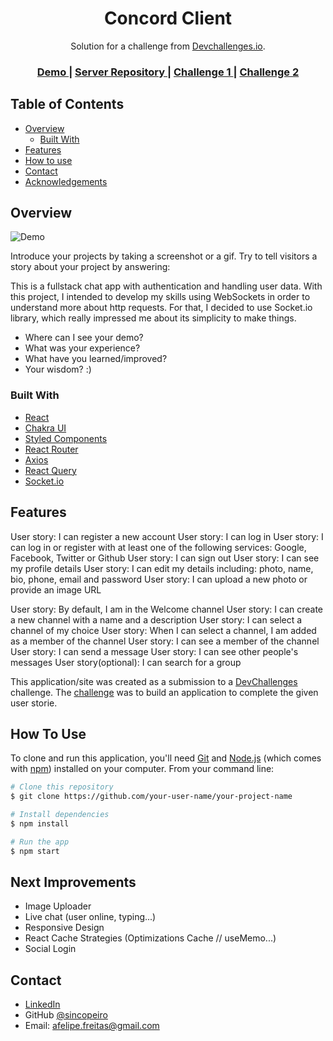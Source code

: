 <!-- Please update value in the {}  -->

<h1 align="center">Concord Client</h1>

<div align="center">
   Solution for a challenge from  <a href="http://devchallenges.io" target="_blank">Devchallenges.io</a>.
</div>

<div align="center">
  <h3>
    <a href="https://concord-sincopeiro.netlify.app/">
      Demo
    </a>
    <span> | </span>
    <a href="https://github.com/sincopeiro/concord-backend">
      Server Repository
    </a>
    <span> | </span>
    <a href="https://devchallenges.io/challenges/N1fvBjQfhlkctmwj1tnw">
      Challenge 1
    </a>
   <span> | </span>
    <a href="https://devchallenges.io/challenges/UgCqszKR7Q7oqb4kRfI0">
      Challenge 2
    </a>
  </h3>
</div>

<!-- TABLE OF CONTENTS -->

## Table of Contents

- [Overview](#overview)
   - [Built With](#built-with)
- [Features](#features)
- [How to use](#how-to-use)
- [Contact](#contact)
- [Acknowledgements](#acknowledgements)

<!-- OVERVIEW -->

## Overview

![Demo](https://s10.gifyu.com/images/Peek-2022-01-05-19-38.gif)

Introduce your projects by taking a screenshot or a gif. Try to tell visitors a story about your project by answering:

This is a fullstack chat app with authentication and handling user data. With this project, I intended to develop my skills using WebSockets in order to understand more about http requests. For that, I decided to use Socket.io library, which really impressed me about its simplicity to make things.

- Where can I see your demo?
- What was your experience?
- What have you learned/improved?
- Your wisdom? :)

### Built With

- [React](https://reactjs.org/)
- [Chakra UI](https://chakra-ui.com/)
- [Styled Components](https://styled-components.com/)
- [React Router](https://reactrouter.com/)
- [Axios](https://axios-http.com/)
- [React Query](https://react-query.tanstack.com/)
- [Socket.io](https://socket.io/)


## Features

<!-- List the features of your application or follow the template. Don't share the figma file here :) -->

User story: I can register a new account
User story: I can log in
User story: I can log in or register with at least one of the following services: Google, Facebook, Twitter or Github
User story: I can sign out
User story: I can see my profile details
User story: I can edit my details including: photo, name, bio, phone, email and password
User story: I can upload a new photo or provide an image URL

User story: By default, I am in the Welcome channel
User story: I can create a new channel with a name and a description
User story: I can select a channel of my choice
User story: When I can select a channel, I am added as a member of the channel
User story: I can see a member of the channel
User story: I can send a message
User story: I can see other people's messages
User story(optional): I can search for a group

This application/site was created as a submission to a [DevChallenges](https://devchallenges.io/challenges) challenge. The [challenge](https://devchallenges.io/challenges/N1fvBjQfhlkctmwj1tnw) was to build an application to complete the given user storie.

## How To Use

To clone and run this application, you'll need [Git](https://git-scm.com) and [Node.js](https://nodejs.org/en/download/) (which comes with [npm](http://npmjs.com)) installed on your computer. From your command line:

```bash
# Clone this repository
$ git clone https://github.com/your-user-name/your-project-name

# Install dependencies
$ npm install

# Run the app
$ npm start
```

## Next Improvements
- Image Uploader
- Live chat (user online, typing...)
- Responsive Design
- React Cache Strategies (Optimizations Cache // useMemo...)
- Social Login

## Contact

- [LinkedIn](https://www.linkedin.com/in/affreitas/)
- GitHub [@sincopeiro](https://github.com/sincopeiro)
- Email: afelipe.freitas@gmail.com
